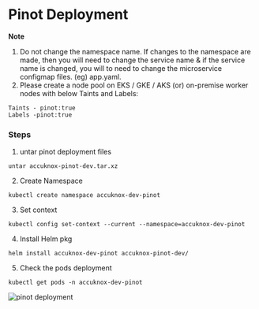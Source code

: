 # Pinot Deployment
**Note**
1. Do not change the namespace name.
If changes to the namespace are made, then you will need to change the service name & if the service name is changed, you will to need to change the microservice configmap files. (eg) app.yaml.
2. Please create a node pool on EKS / GKE / AKS (or) on-premise worker nodes with below Taints and Labels:
```
Taints - pinot:true
Labels -pinot:true
```
### Steps
1. untar pinot deployment files
```
untar accuknox-pinot-dev.tar.xz
```
2. Create Namespace
```
kubectl create namespace accuknox-dev-pinot
```
3. Set context
```
kubectl config set-context --current --namespace=accuknox-dev-pinot
```
4. Install Helm pkg
```
helm install accuknox-dev-pinot accuknox-pinot-dev/
```
5. Check the pods deployment
```
kubectl get pods -n accuknox-dev-pinot
```
![pinot deployment](https://user-images.githubusercontent.com/88204255/141975518-7eb29eb2-a89a-4ce4-b005-3c6a92834c82.png)
